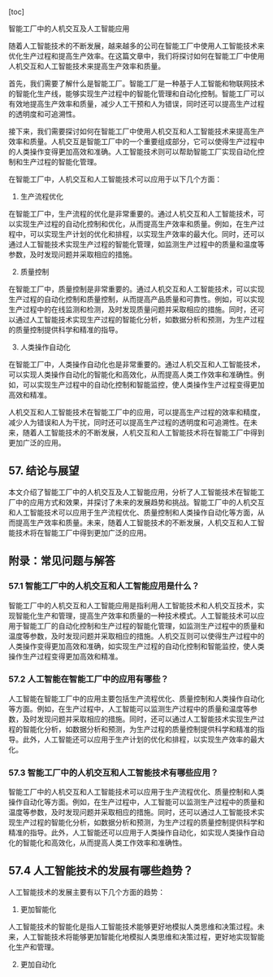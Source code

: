 
[toc]                    
                
                
智能工厂中的人机交互及人工智能应用

随着人工智能技术的不断发展，越来越多的公司在智能工厂中使用人工智能技术来优化生产过程和提高生产效率。在这篇文章中，我们将探讨如何在智能工厂中使用人机交互和人工智能技术来提高生产效率和质量。

首先，我们需要了解什么是智能工厂。智能工厂是一种基于人工智能和物联网技术的智能化生产线，能够实现生产过程中的智能化管理和自动化控制。智能工厂可以有效地提高生产效率和质量，减少人工干预和人为错误，同时还可以提高生产过程的透明度和可追溯性。

接下来，我们需要探讨如何在智能工厂中使用人机交互和人工智能技术来提高生产效率和质量。人机交互是智能工厂中的一个重要组成部分，它可以使得生产过程中的人类操作变得更加高效和准确。人工智能技术则可以帮助智能工厂实现自动化控制和生产过程的智能化管理。

在智能工厂中，人机交互和人工智能技术可以应用于以下几个方面：

1. 生产流程优化

在智能工厂中，生产流程的优化是非常重要的。通过人机交互和人工智能技术，可以实现生产过程的自动化控制和优化，从而提高生产效率和质量。例如，在生产过程中，可以实现生产计划的优化和排程，以实现生产效率的最大化。同时，还可以通过人工智能技术实现生产过程的智能化管理，如监测生产过程中的质量和温度等参数，及时发现问题并采取相应的措施。

2. 质量控制

在智能工厂中，质量控制是非常重要的。通过人机交互和人工智能技术，可以实现生产过程的自动化控制和质量控制，从而提高产品质量和可靠性。例如，可以实现生产过程中的在线监测和检测，及时发现质量问题并采取相应的措施。同时，还可以通过人工智能技术实现生产过程的智能化分析，如数据分析和预测，为生产过程的质量控制提供科学和精准的指导。

3. 人类操作自动化

在智能工厂中，人类操作自动化也是非常重要的。通过人机交互和人工智能技术，可以实现人类操作自动化的智能化和高效化，从而提高人类工作效率和准确性。例如，可以实现生产过程中的自动化控制和智能监控，使人类操作生产过程变得更加高效和精准。

人机交互和人工智能技术在智能工厂中的应用，可以提高生产过程的效率和精度，减少人为错误和人为干扰，同时还可以提高生产过程的透明度和可追溯性。在未来，随着人工智能技术的不断发展，人机交互和人工智能技术将在智能工厂中得到更加广泛的应用。



## 57. 结论与展望

本文介绍了智能工厂中的人机交互及人工智能应用，分析了人工智能技术在智能工厂中的应用方式和效果，并探讨了未来的发展趋势和挑战。智能工厂中的人机交互和人工智能技术可以应用于生产流程优化、质量控制和人类操作自动化等方面，从而提高生产效率和质量。未来，随着人工智能技术的不断发展，人机交互和人工智能技术将在智能工厂中得到更加广泛的应用。



## 附录：常见问题与解答

### 57.1 智能工厂中的人机交互和人工智能应用是什么？

智能工厂中的人机交互和人工智能应用是指利用人工智能技术和人机交互技术，实现智能化生产和管理，提高生产效率和质量的一种技术模式。人工智能技术可以应用于智能工厂的自动化控制和生产过程的智能化管理，如监测生产过程中的质量和温度等参数，及时发现问题并采取相应的措施。人机交互则可以使得生产过程中的人类操作变得更加高效和准确，如实现生产过程的自动化控制和智能监控，使人类操作生产过程变得更加高效和精准。

### 57.2 人工智能在智能工厂中的应用有哪些？

人工智能在智能工厂中的应用主要包括生产流程优化、质量控制和人类操作自动化等方面。例如，在生产过程中，人工智能可以监测生产过程中的质量和温度等参数，及时发现问题并采取相应的措施。同时，还可以通过人工智能技术实现生产过程的智能化分析，如数据分析和预测，为生产过程的质量控制提供科学和精准的指导。此外，人工智能还可以应用于生产计划的优化和排程，以实现生产效率的最大化。

### 57.3 智能工厂中的人机交互和人工智能技术有哪些应用？

智能工厂中的人机交互和人工智能技术可以应用于生产流程优化、质量控制和人类操作自动化等方面。例如，在生产过程中，人工智能可以监测生产过程中的质量和温度等参数，及时发现问题并采取相应的措施。同时，还可以通过人工智能技术实现生产过程的智能化分析，如数据分析和预测，为生产过程的质量控制提供科学和精准的指导。此外，人工智能还可以应用于人类操作自动化，如实现人类操作自动化的智能化和高效化，从而提高人类工作效率和准确性。



## 57.4 人工智能技术的发展有哪些趋势？

人工智能技术的发展主要有以下几个方面的趋势：

1. 更加智能化

人工智能技术的智能化是指人工智能技术能够更好地模拟人类思维和决策过程。未来，人工智能技术将能够更加智能化地模拟人类思维和决策过程，更好地实现智能化生产和管理。

2. 更加自动化

